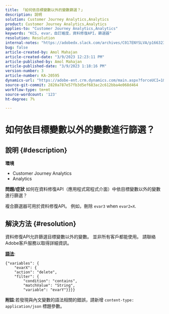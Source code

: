 ```yaml
---
title: 「如何依目標變數以外的變數篩選？」
description: 說明
solution: Customer Journey Analytics,Analytics
product: Customer Journey Analytics,Analytics
applies-to: "Customer Journey Analytics,Analytics"
keywords: "KCS, evar，自訂維度，資料修復API，篩選器"
resolution: Resolution
internal-notes: "https://adobedx.slack.com/archives/C017ENYSLVA/p1663232879048209"
bug: false
article-created-by: Amol Mahajan
article-created-date: "3/9/2023 12:23:11 PM"
article-published-by: Amol Mahajan
article-published-date: "3/9/2023 1:18:16 PM"
version-number: 3
article-number: KA-20595
dynamics-url: "https://adobe-ent.crm.dynamics.com/main.aspx?forceUCI=1&pagetype=entityrecord&etn=knowledgearticle&id=fc6af221-75be-ed11-83ff-6045bd006704"
source-git-commit: 2820a787e57fb3d5ef683ac2c612bba4e068d464
workflow-type: tm+mt
source-wordcount: '123'
ht-degree: 7%

---
```


# 如何依目標變數以外的變數進行篩選？

## 說明 {#description}

<b>環境</b>
- Customer Journey Analytics
- Analytics



<b>問題/症狀</b>
如何在資料修復API（應用程式寫程式介面）中依目標變數以外的變數進行篩選？

複合篩選器可用於資料修復API。 例如，刪除 `evar3` when `evar2=X`.


## 解決方法 {#resolution}

資料修復API允許篩選目標變數以外的變數。 並非所有客戶都能使用。 請聯絡Adobe客戶服務以取得詳細資訊。<br>


<u><b>語法</b></u>:




```
{"variables": {
    "evarX": {
    "action": "delete",
    "filter": {
        "condition": "contains",
        "matchValue": "String",
        "variable": "evarY"}}}}
```






<b>附註</b>:若發現與內文變數的語法相關的錯誤，請新增 `content-type: application/json` 標題參數。
